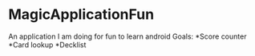 # MagicApplicationFun
An application I am doing for fun to learn android
Goals:
*Score counter
*Card lookup
*Decklist
